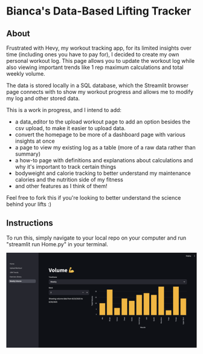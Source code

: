 # Bianca's Data-Based Lifting Tracker

## About

Frustrated with Hevy, my workout tracking app, for its limited insights over time (including ones you have to pay for), I decided to create my own personal workout log. This page allows you to update the workout log while also viewing important trends like 1 rep maximum calculations and total weekly volume. 

The data is stored locally in a SQL database, which the Streamlit browser page connects with to show my workout progress and allows me to modify my log and other stored data. 

This is a work in progress, and I intend to add:

- a data_editor to the upload workout page to add an option besides the csv upload, to make it easier to upload data.
- convert the homepage to be more of a dashboard page with various insights at once
- a page to view my existing log as a table (more of a raw data rather than summary)
- a how-to page with definitions and explanations about calculations and why it's important to track certain things
- bodyweight and calorie tracking to better understand my maintenance calories and the nutrition side of my fitness
- and other features as I think of them!

Feel free to fork this if you're looking to better understand the science behind your lifts :)

## Instructions

To run this, simply navigate to your local repo on your computer and run "streamlit run Home.py" in your terminal. 

![Screenshot of a weekly volume bar chart.](examplevolume.png)
